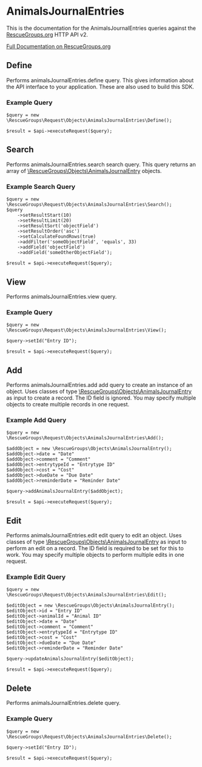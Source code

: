 # AnimalsJournalEntries

This is the documentation for the AnimalsJournalEntries queries against the [RescueGroups.org](https://www.rescuegroups.org/) HTTP API v2.

[Full Documentation on RescueGroups.org](https://userguide.rescuegroups.org/display/APIDG/Object+definitions#Objectdefinitions-animalsJournalEntries)

## Define
Performs animalsJournalEntries.define query. This gives information about the API interface to your application. These are also used to build this SDK.

### Example Query

    $query = new \RescueGroups\Request\Objects\AnimalsJournalEntries\Define();

    $result = $api->executeRequest($query);
## Search
Performs animalsJournalEntries.search search query. This query returns an array of [\RescueGroups\Objects\AnimalsJournalEntry](../../../src/Objects/AnimalsJournalEntry.php) objects.

### Example Search Query

    $query = new \RescueGroups\Request\Objects\AnimalsJournalEntries\Search();
    $query
        ->setResultStart(10)
        ->setResultLimit(20)
        ->setResultSort('objectField')
        ->setResultOrder('asc')
        ->setCalculateFoundRows(true)
        ->addFilter('someObjectField', 'equals', 33)
        ->addField('objectField')
        ->addField('someOtherObjectField');

    $result = $api->executeRequest($query);
## View
Performs animalsJournalEntries.view query.

### Example Query

    $query = new \RescueGroups\Request\Objects\AnimalsJournalEntries\View();

    $query->setId("Entry ID");

    $result = $api->executeRequest($query);

## Add
Performs animalsJournalEntries.add add query to create an instance of an object. Uses classes of type [\RescueGroups\Objects\AnimalsJournalEntry](../../../src/Objects/AnimalsJournalEntry.php) as input to create a record. The ID field is ignored. You may specify multiple objects to create multiple records in one request.

### Example Add Query

    $query = new \RescueGroups\Request\Objects\AnimalsJournalEntries\Add();

    $addObject = new \RescueGroups\Objects\AnimalsJournalEntry();
    $addObject->date = "Date"
    $addObject->comment = "Comment"
    $addObject->entrytypeId = "Entrytype ID"
    $addObject->cost = "Cost"
    $addObject->dueDate = "Due Date"
    $addObject->reminderDate = "Reminder Date"

    $query->addAnimalsJournalEntry($addObject);

    $result = $api->executeRequest($query);
## Edit
Performs animalsJournalEntries.edit edit query to edit an object. Uses classes of type [\RescueGroups\Objects\AnimalsJournalEntry](../../../src/Objects/AnimalsJournalEntry.php) as input to perform an edit on a record. The ID field is required to be set for this to work. You may specify multiple objects to perform multiple edits in one request.

### Example Edit Query

    $query = new \RescueGroups\Request\Objects\AnimalsJournalEntries\Edit();

    $editObject = new \RescueGroups\Objects\AnimalsJournalEntry();
    $editObject->id = "Entry ID"
    $editObject->animalId = "Animal ID"
    $editObject->date = "Date"
    $editObject->comment = "Comment"
    $editObject->entrytypeId = "Entrytype ID"
    $editObject->cost = "Cost"
    $editObject->dueDate = "Due Date"
    $editObject->reminderDate = "Reminder Date"

    $query->updateAnimalsJournalEntry($editObject);

    $result = $api->executeRequest($query);
## Delete
Performs animalsJournalEntries.delete query.

### Example Query

    $query = new \RescueGroups\Request\Objects\AnimalsJournalEntries\Delete();

    $query->setId("Entry ID");

    $result = $api->executeRequest($query);

